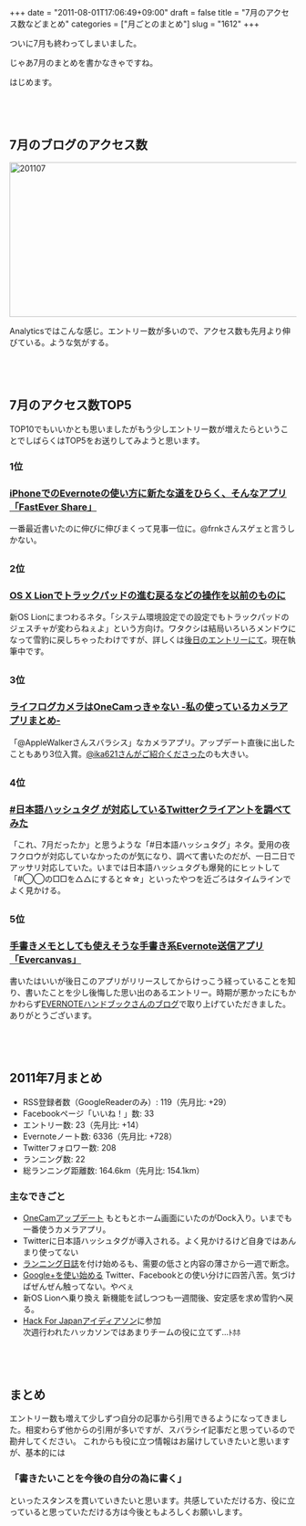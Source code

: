 +++
date = "2011-08-01T17:06:49+09:00"
draft = false
title = "7月のアクセス数などまとめ"
categories = ["月ごとのまとめ"]
slug = "1612"
+++

ついに7月も終わってしまいました。

じゃあ7月のまとめを書かなきゃですね。

はじめます。<!--more--><p style="margin-top: 6em;">

<h2>7月のブログのアクセス数 </h2>
<img style="display:block; margin-left:auto; margin-right:auto;" src="http://knk-n.com/wp-content/uploads/2011/08/201107.jpg" alt="201107" title="201107.jpg" border="0" width="600" height="271" />

Analyticsではこんな感じ。エントリー数が多いので、アクセス数も先月より伸びている。ような気がする。

<p style="margin-top: 6em;">

<h2>7月のアクセス数TOP5</h2>
TOP10でもいいかとも思いましたがもう少しエントリー数が増えたらということでしばらくはTOP5をお送りしてみようと思います。

<h3>1位</h3>
<h3><a rel="nofollow" target="_blank" href="http://knk-n.com/2011/07/26/fastever_share/">iPhoneでのEvernoteの使い方に新たな道をひらく、そんなアプリ「FastEver Share」</a><a rel="nofollow" target="_blank" href="http://b.hatena.ne.jp/entry/http://knk-n.com/2011/07/26/fastever_share/"><img border="0" src="http://b.hatena.ne.jp/entry/image/http://knk-n.com/2011/07/26/fastever_share/" alt=""/></a></h3>

一番最近書いたのに伸びに伸びまくって見事一位に。@frnkさんスゲェと言うしかない。
<p style="margin-top: 2em;">
<h3>2位</h3>
<h3><a rel="nofollow" target="_blank" href="http://knk-n.com/2011/07/22/lion-trackpad/">OS X Lionでトラックパッドの進む戻るなどの操作を以前のものに</a><a rel="nofollow" target="_blank" href="http://b.hatena.ne.jp/entry/http://knk-n.com/2011/07/22/lion-trackpad/"><img border="0" src="http://b.hatena.ne.jp/entry/image/http://knk-n.com/2011/07/22/lion-trackpad/" alt=""/></a></h3>

新OS Lionにまつわるネタ。「システム環境設定での設定でもトラックパッドのジェスチャが変わらねぇよ」という方向け。ワタクシは結局いろいろメンドウになって雪豹に戻しちゃったわけですが、詳しくは<a href="http://knk-n.com/2011/08/08/lion_snowleopard/" target="_blank">後日のエントリーにて</a>。現在執筆中です。

<p style="margin-top: 2em;">
<h3>3位</h3>
<h3><a rel="nofollow" target="_blank" href="http://knk-n.com/2011/07/09/onecam-cameraapp/">ライフログカメラはOneCamっきゃない -私の使っているカメラアプリまとめ-</a><a rel="nofollow" target="_blank" href="http://b.hatena.ne.jp/entry/http://knk-n.com/2011/07/09/onecam-cameraapp/"><img border="0" src="http://b.hatena.ne.jp/entry/image/http://knk-n.com/2011/07/09/onecam-cameraapp/" alt=""/></a></h3>

「@AppleWalkerさんスバラシス」なカメラアプリ。アップデート直後に出したこともあり3位入賞。<a href="http://punksteady.com/2011/07/09/lifelog-onecam/" target="_blank">@ika621さんがご紹介くださった</a>のも大きい。

<p style="margin-top: 2em;">
<h3>4位</h3>
<h3><a rel="nofollow" target="_blank" href="http://knk-n.com/2011/07/13/twitter-japanesehashtag/">#日本語ハッシュタグ が対応しているTwitterクライアントを調べてみた</a><a rel="nofollow" target="_blank" href="http://b.hatena.ne.jp/entry/http://knk-n.com/2011/07/13/twitter-japanesehashtag/"><img border="0" src="http://b.hatena.ne.jp/entry/image/http://knk-n.com/2011/07/13/twitter-japanesehashtag/" alt=""/></a></h3>
「これ、7月だったか」と思うような「#日本語ハッシュタグ」ネタ。愛用の夜フクロウが対応していなかったのが気になり、調べて書いたのだが、一日二日でアッサリ対応していた。いまでは日本語ハッシュタグも爆発的にヒットして「#◯◯の□□を△△にすると☆☆」といったやつを近ごろはタイムラインでよく見かける。

<p style="margin-top: 2em;">
<h3>5位</h3>
<h3><a rel="nofollow" target="_blank" href="http://knk-n.com/2011/07/08/evercanvas/">手書きメモとしても使えそうな手書き系Evernote送信アプリ「Evercanvas」</a><a rel="nofollow" target="_blank" href="http://b.hatena.ne.jp/entry/http://knk-n.com/2011/07/08/evercanvas/"><img border="0" src="http://b.hatena.ne.jp/entry/image/http://knk-n.com/2011/07/08/evercanvas/" alt=""/></a></h3>

書いたはいいが後日このアプリがリリースしてからけっこう経っていることを知り、書いたことを少し後悔した思い出のあるエントリー。時期が悪かったにもかかわらず<a href="http://evernotebook.com/archives/578" target="_blank">EVERNOTEハンドブックさんのブログ</a>で取り上げていただきました。ありがとうございます。

<p style="margin-top: 6em;">

<h2>2011年7月まとめ</h2>
<ul>
<li>RSS登録者数（GoogleReaderのみ）: 119（先月比: +29）</li>
<li>Facebookページ「いいね！」数: 33</li>
<li>エントリー数: 23（先月比: +14）</li>
<li>Evernoteノート数: 6336（先月比: +728）</li>
<li>Twitterフォロワー数: 208</li>
<li>ランニング数: 22</li>
<li>総ランニング距離数: 164.6km（先月比: 154.1km）</li>
</ul> 
<h3>主なできごと</h3>
<ul>
<li><a href="http://knk-n.com/2011/07/09/onecam-cameraapp/" target="_blank">OneCamアップデート</a> もともとホーム画面にいたのがDock入り。いまでも一番使うカメラアプリ。</li>
<li>Twitterに日本語ハッシュタグが導入される。よく見かけるけど自身ではあんまり使ってない</li>
<li><a href="http://knk-n.com/tag/running-diary/" target="_blank">ランニング日誌</a>を付け始めるも、需要の低さと内容の薄さから一週で断念。</li>
<li><a href="http://knk-n.com/2011/07/20/googleplus-iphone/" target="_blank">Google+を使い始める</a> Twitter、Facebookとの使い分けに四苦八苦。気づけばぜんぜん触ってない。やべぇ</li>
<li>新OS Lionへ乗り換え 新機能を試しつつも一週間後、安定感を求め雪豹へ戻る。
</li>
<li><a href="http://knk-n.com/2011/07/24/hack4jp-ideathon/" target="_blank">Hack For Japanアイディアソン</a>に参加</li>
次週行われたハッカソンではあまりチームの役に立てず...ﾄﾎﾎ
</ul>

<p style="margin-top: 6em;">

<h2>まとめ</h2>
エントリー数も増えて少しずつ自分の記事から引用できるようになってきました。相変わらず他からの引用が多いですが、スバラシイ記事だと思っているので勘弁してください。
これからも役に立つ情報はお届けしていきたいと思いますが、基本的には
<h3>「書きたいことを今後の自分の為に書く」</h3>
といったスタンスを貫いていきたいと思います。共感していただける方、役に立っていると思っていただける方は今後ともよろしくお願いします。
